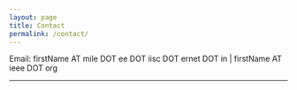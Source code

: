 ```yaml
---
layout: page
title: Contact
permalink: /contact/
---
```


Email:
firstName AT mile DOT ee DOT iisc DOT ernet DOT in | firstName AT ieee DOT org

<!--Address:
Room #202, MILE Lab, Department of Electrical Engineering,
Indian Institute of Science, Bangalore, KA 560-012, India.
-->
<hr/>
